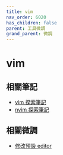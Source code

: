 ```yaml
---
title: vim
nav_order: 6020
has_children: false
parent: 工具微調
grand_parent: 微調
---
```



# vim

## 相關筆記

* [vim 探索筆記](https://samwhelp.github.io/note-about-vim/)
* [nvim 探索筆記](https://samwhelp.github.io/note-about-nvim/)


## 相關微調

* [修改預設 editor](https://samwhelp.github.io/note-about-ubuntu/read/adjustment/env/editor.html)

